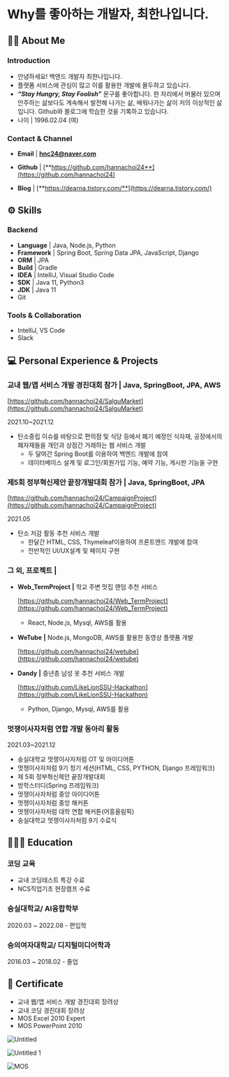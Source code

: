 # Why를 좋아하는 개발자, 최한나입니다.

## **💁‍♀️** About Me


### Introduction

- 안녕하세요! 백엔드 개발자 최한나입니다.
- 플랫폼 서비스에 관심이 많고 이를 활용한 개발에 몰두하고 있습니다.
- ***“Stay Hungry, Stay Foolish”***  문구를 좋아합니다. 
한 자리에서 머물러 있으며 안주하는 삶보다도 계속해서 발전해 나가는 삶, 배워나가는 삶이 저의 이상적인 삶입니다. Github와 블로그에 학습한 것을 기록하고 있습니다.
- 나이 | 1996.02.04 (여)

### Contact & Channel

- **Email** | **hnc24@naver.com**



- **Github** | [**https://github.com/hannachoi24**](https://github.com/hannachoi24)
- **Blog** | [**https://dearna.tistory.com/**](https://dearna.tistory.com/)

## ⚙️ Skills



### Backend

- **Language** | Java, Node.js, Python
- **Framework** | Spring Boot, Spring Data JPA, JavaScript, Django
- **ORM** | JPA
- **Build** | Gradle
- **IDEA** | IntelliJ, Visual Studio Code
- **SDK** | Java 11, Python3
- **JDK** | Java 11
- Git

### Tools & Collaboration

- IntelliJ, VS Code
- Slack


## 💻 Personal Experience & Projects



### 교내 웹/앱 서비스 개발 경진대회 참가 | Java, SpringBoot, JPA, AWS

[https://github.com/hannachoi24/SalguMarket](https://github.com/hannachoi24/SalguMarket)

2021.10~2021.12

- 탄소중립 이슈를 바탕으로  편의점 및 식당 등에서 폐기 예정인 식자재, 공장에서의 폐자재들을 개인과 상점간 거래하는 웹 서비스 개발
    - 두 달여간 Spring Boot를 이용하여 백엔드 개발에 참여
    - 데이터베이스 설계 및 로그인/회원가입 기능, 예약 기능, 게시판 기능을 구현
    

### 제5회 정부혁신제안 끝장개발대회 참가 | Java, SpringBoot, JPA

[https://github.com/hannachoi24/CampaignProject](https://github.com/hannachoi24/CampaignProject)

2021.05

- 탄소 저감 활동 추천 서비스 개발
    - 한달간  HTML, CSS, Thymeleaf이용하여 프론트엔드 개발에 참여
    - 전반적인 UI/UX설계 및 페이지 구현
    

### 그 외, 프로젝트 |

- **Web_TermProject** **|**  학교 주변 맛집 랜덤 추천 서비스
    
    [https://github.com/hannachoi24/Web_TermProject](https://github.com/hannachoi24/Web_TermProject)
    
    - React, Node.js, Mysql, AWS를 활용
- **WeTube** **|** Node.js, MongoDB, AWS를 활용한 동영상 플랫폼 개발
    
    [https://github.com/hannachoi24/wetube](https://github.com/hannachoi24/wetube)
    
- **Dandy** **|** 중년층 남성 옷 추천 서비스 개발
    
    [https://github.com/LikeLionSSU-Hackathon](https://github.com/LikeLionSSU-Hackathon)
    
    - Python, Django, Mysql, AWS를 활용
    

### 멋쟁이사자처럼 연합 개발 동아리 활동

2021.03~2021.12

- 숭실대학교 멋쟁이사자처럼 OT 및 아이디어톤
- 멋쟁이사자처럼 9기 정기 세션(HTML, CSS, PYTHON, Django 프레임워크)
- 제 5회 정부혁신제안 끝장개발대회
- 방학스터디(Spring 프레임워크)
- 멋쟁이사자처럼 중앙 아이디어톤
- 멋쟁이사자처럼 중앙 해커톤
- 멋쟁이사자처럼 대학 연합 해커톤(어흥올림픽)
- 숭실대학교 멋쟁이사자처럼 9기 수료식


## 👨🏻‍🎓 Education

### 코딩 교육

- 교내 코딩테스트 특강 수료
- NCS직업기초 현장캠프 수료

### 숭실대학교/ AI융합학부

2020.03 ~ 2022.08 - 편입학


### 숭의여자대학교/ 디지털미디어학과

2016.03 ~ 2018.02 - 졸업


## 🏅 Certificate

- 교내 웹/앱 서비스 개발 경진대회 장려상
- 교내 코딩 경진대회 장려상
- MOS Excel 2010 Expert
- MOS PowerPoint 2010

![Untitled](https://user-images.githubusercontent.com/66726731/233141211-a7cb9c11-16a2-4308-829f-0e481d24597c.png)

![Untitled 1](https://user-images.githubusercontent.com/66726731/233141282-062330c2-5ed3-4af8-8b8f-f1e57ecf3469.png)

![MOS](https://user-images.githubusercontent.com/66726731/233156765-1f6df816-d65e-4be4-b061-3dd72c47391d.jpg)

